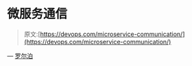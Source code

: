 # 微服务通信

> 原文:[https://devops.com/microservice-communication/](https://devops.com/microservice-communication/)

— [罗尔泊](https://devops.com/author/breselman/)
